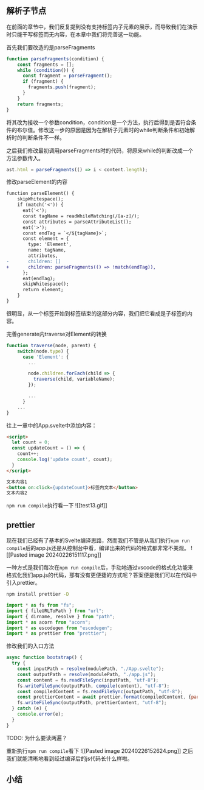 ## 解析子节点
在前面的章节中，我们反复提到没有支持标签内子元素的展示，而导致我们在演示时只能干写标签而无内容，在本章中我们将完善这一功能。

首先我们要改造的是parseFragments
```javascript
function parseFragments(condition) {
    const fragments = [];
    while (condition()) {
      const fragment = parseFragment();
      if (fragment) {
        fragments.push(fragment);
      }
    }
    return fragments;
}
```

将其改为接收一个参数condition，condition是一个方法，执行后得到是否符合条件的布尔值。修改这一步的原因是因为在解析子元素时的while判断条件和初始解析时的判断条件不一样。

之后我们修改最初调用parseFragments时的代码，将原来while的判断改成一个方法参数传入。
```javascript
ast.html = parseFragments(() => i < content.length);
```

修改parseElement的内容
```diff
function parseElement() {
    skipWhitespace();
    if (match('<')) {
      eat('<');
      const tagName = readWhileMatching(/[a-z]/);
      const attributes = parseAttributeList();
      eat('>');
      const endTag = `</${tagName}>`;
      const element = {
        type: 'Element',
        name: tagName,
        attributes,
-       children: []
+       children: parseFragments(() => !match(endTag)),
      };
      eat(endTag);
      skipWhitespace();
      return element;
    }
}
```
很明显，从一个标签开始到标签结束的这部分内容，我们把它看成是子标签的内容。

完善generate内traverse对Element的转换
```javascript
function traverse(node, parent) {
    switch(node.type) {
      case 'Element': {
        ...

        node.children.forEach(child => {
          traverse(child, variableName);
        });

        ...
      }
    ...
}
```


往上一章中的App.svelte中添加内容：
```html
<script>
  let count = 0;
  const updateCount = () => {
    count++;
    console.log('update count', count);
  }
</script>

文本内容1
<button on:click={updateCount}>标签内文本</button>
文本内容2
```

`npm run compile`执行看一下
![[test13.gif]]

## prettier
现在我们已经有了基本的Svelte编译思路，然而我们不管是从我们执行`npm run compile`后的app.js还是从控制台中看，编译出来的代码的格式都非常不美观。
![[Pasted image 20240226151117.png]]

一种方式是我们每次在`npm run compile`后，手动地通过vscode的格式化功能来格式化我们app.js的代码，那有没有更便捷的方式呢？答案便是我们可以在代码中引入prettier。

```bash
npm install prettier -D
```

```javascript
import * as fs from "fs";
import { fileURLToPath } from "url";
import { dirname, resolve } from "path";
import * as acorn from "acorn";
import * as escodegen from "escodegen";
import * as prettier from "prettier";
```

修改我们的入口方法
```javascript
async function bootstrap() {
  try {
    const inputPath = resolve(modulePath, "./App.svelte");
    const outputPath = resolve(modulePath, "./app.js");
    const content = fs.readFileSync(inputPath, "utf-8");
    fs.writeFileSync(outputPath, compile(content), "utf-8");
    const compiledContent = fs.readFileSync(outputPath, "utf-8");
    const prettierContent = await prettier.format(compiledContent, {parser: 'babel'});
    fs.writeFileSync(outputPath, prettierContent, "utf-8");
  } catch (e) {
    console.error(e);
  }
}
```
TODO: 为什么要读两遍？

重新执行`npm run compile`看下
![[Pasted image 20240226152624.png]]
之后我们就能清晰地看到经过编译后的js代码长什么样啦。

## 小结